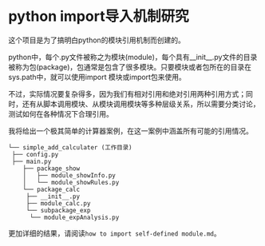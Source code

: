# python import导入机制研究

这个项目是为了搞明白python的模块引用机制而创建的。

python中，每个.py文件被称之为模块(module)，每个具有\_\_init\_\_.py文件的目录被称为包(package)，包通常是包含了很多模块。只要模块或者包所在的目录在sys.path中，就可以使用import 模块或import包来使用。

不过，实际情况要复杂得多，因为我们有相对引用和绝对引用两种引用方式；同时，还有从脚本调用模块、从模块调用模块等多种层级关系，所以需要分类讨论，测试如何在各种情况下合理引用。

我将给出一个极其简单的计算器案例，在这一案例中涵盖所有可能的引用情况。

```text
└── simple_add_calculater (工作目录)
 ├── config.py
 ├── main.py
    ├── package_show
    │   ├── module_showInfo.py
    │   └── module_showRules.py
    └── package_calc
     ├── __init__.py
     ├── module_calc.py
     └── subpackage_exp
      └── module_expAnalysis.py
```

更加详细的结果，请阅读`how to import self-defined module.md`。
